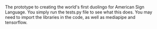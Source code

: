 The prototype to creating the world's first duolingo for American Sign Language. You simply run the tests.py file to see what this does. You may need to import the libraries in 
the code, as well as mediapipe and tensorflow. 
